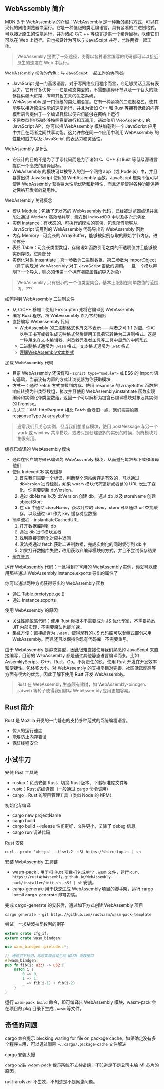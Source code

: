 ## WebAssembly 简介
MDN 对于 WebAssembly 的介绍：WebAssembly 是一种新的编码方式，可以在现代的网络浏览器中运行。它是一种低级的类汇编语言，具有紧凑的二进制格式，可以接近原生的性能运行，并为诸如 C/C ++ 等语言提供一个编译目标，以便它们可以在 Web 上运行。它也被设计为可以与 JavaScript 共存，允许两者一起工作。

> WebAssembly 提供了一条途径，使得以各种语言编写的代码都可以以接近原生的速度在 Web 中运行。

WebAssembly 扮演的角色：与 JavaScript 一起工作的协同者。
* JavaScript 是一门高级语言。对于写网络应用程序而言，它足够灵活且富有表达力。它有许多优势——它是动态类型的，不需要编译环节以及一个巨大的能够提供强大框架、库和其他工具的生态系统。
* WebAssembly 是一门低级的类汇编语言。它有一种紧凑的二进制格式，使其能够以接近原生性能的速度运行，并且为诸如 C++ 和 Rust 等拥有低级的内存模型语言提供了一个编译目标以便它们能够在网络上运行
* 不同类型的代码能够按照需要进行相互调用，通过使用 WebAssembly 的 JavaScript API，你可以把 WebAssembly 模块加载到一个 JavaScript 应用中并且在两者之间共享功能。这允许你在同一个应用中利用 WebAssembly 的性能和威力以及 JavaScript 的表达力和灵活性。

WebAssembly 是什么
* 它设计的目的不是为了手写代码而是为了诸如 C、C++ 和 Rust 等低级源语言提供一个高效的编译目标。
* WebAssembly 的模块可以被导入的到一个网络 app（或 Node.js）中，并且暴露出供 JavaScript 使用的 WebAssembly 函数。JavaScript 框架不但可以使用 WebAssembly 获得巨大性能优势和新特性，而且还能使得各种功能保持对网络开发者的易用性。

WebAssembly 关键概念
* 模块 Module：包括了无状态的 WebAssembly 代码，已经被浏览器编译并且能过通过 Workers 高效地共享，缓存到 IndexedDB 中以及多次实例化
* 实例 Instance：有状态的、可执行的模块的实例，包含所有能够从 JavaScript 调用到的 WebAssembly 代码导出的 WebAssembly 函数
* 内存 Memory：可变长的 ArrayBuffer，能够被实例存取的原始字节内存。进阶部分
* 表格 Table：可变长类型数组，存储诸如函数引用之类的不透明值并且能够被实例存取。进阶部分
* 实例化对象 instantiate：第一参数为二进制数据，第二参数为 importObject（用于实现对 WebAssembly 对于 JavaScript 函数的调用，一旦一个模块声明了一个导入，则必须传递一个拥有相应属性的导入对象）

> WebAssembly 只有很小的一个值类型集合，基本上限制在简单数值的范围内。???

如何得到 WebAssembly 二进制文件
* 从 C/C++ 移植：使用 Emscripten 来将它编译到 WebAssembly
* 编写 Rust 程序，将 WebAssembly 作为它的输出
* 直接编写 WebAssembly 代码
  * WebAssembly 的二进制格式也有文本表示——两者之间 1:1 对应。你可以手工书写或者生成这种格式然后使用工具把它转换为二进制格式。这是一种用来在文本编辑器、浏览器开发者工具等工具中显示的中间形式
  * 二进制格式通常为 `.wasm` 格式，文本格式通常为 `.wat` 格式
  * [理解WebAssembly文本格式](https://developer.mozilla.org/zh-CN/docs/WebAssembly/Understanding_the_text_format)

加载 WebAssembly 代码
* 目前 WebAssembly 还没有和 `<script type="module">` 或 ES6 的 import 语句基础，当前没有内置的方式让浏览器为你获取模块
* 方式一：通过 Fetch 方式加载到内存，使用 response 的 arrayBuffer 函数把响应转换为带类型数组，接收并且使用 WebAssembly.instantiate 函数实现编译和实例化带类型数组，返回一个可以解析为包含已编译模块对象及其实例的 Promise。
* 方式二：XMLHttpRequest 相比 Fetch 会老旧一点，我们需要设置 responseType 为 arraybuffer

> 通常我们只关心实例，但当我们想缓存模块，使用 postMessage 与另一个 work 或 window 共享模块，或者只是创建更多的实例的时候，拥有模块对象很有用。

缓存已编译的 WebAssembly 模块
* 通过在客户端存储已编译的 WebAssembly 模块，从而避免每次都下载和编译他们
* 使用 IndexedDB 实现缓存
  1. 首先我们需要一个标识，判断整个网站缓存是有效的，可以通过 dbVersion 进行控制。如果 wasm 模块代码更新或者他的 URL 发生了变化，你需要更新 dbVersion。
  2. 通过 dbName 以及 dbVersion 创建 db，通过 db 以及 storeName 创建 objectStore
  3. 在 db 中通过 storeName，获取对应的 store，store 可以通过 url 查找缓存，以及通过 url 作为 key 缓存对应数据
* 简单流程 - instantiateCachedURL
  1. 打开数据库得到 db
  2. 通过 db 进行模块查找
  3. 找到直接实例化对应并返回
  4. 没法找通过 fetch 获取二进制数据，完成实例化的同时缓存到 db 中
  5. 如果打开数据库失败，改用获取和编译模块的方式，并且不尝试保存结果
* [缓存参考](https://developer.mozilla.org/zh-CN/docs/WebAssembly/Caching_modules)

运行 WebAssembly 代码：一旦得到了可用的 WebAssembly 实例，你就可以使用那些通过 WebAssembly.Instance.exports 导出的属性了

你可以通过两种方式获得导出的 WebAssembly 函数
* 通过 Table.prototype.get()
* 通过 Instance.exports

使用 WebAssembly 的原因
* 关注性能敏感代码：使用 Rust 你根本不需要成为 JS 优化专家，不需要熟悉 JIT 内部实现，不需要魔法也能加速。
* 集成方便：直接编译为 `.wasm`，使得现有的 JS 代码库可以增量式部分采用 WebAssembly。而且还可以保持你现有代码库，不需要重写。

由于 WebAssembly 是静态类型，因此很难直接使用我们熟悉的 JavaScript 来直接编写，目前的 WebAssembly 都是通过其他静态语言编译而来。比如 AssemblyScript、C++、Rust、Go。不负责任的说，使用 Rust 开发在开发效率和便捷性、包体积大小、对 WebAssembly 的支持度相对完善、社区活跃度高等方面有很大的优势。因此了解下使用 Rust 开发 WebAssembly。

> Rust 在 WebAssembly 生态颇有建树，如 WebAssembly-bindgen、stdweb 等轮子使得我们编写 WebAssembly 应用更加容易。

## Rust 简介
Rust 是 Mozilla 开发的一门静态的支持多种范式的系统编程语言。
* 惊人的运行速度
* 能够防止内存错误
* 保证线程安全

## 小试牛刀
安装 Rust 工具链
* rustup：负责安装 Rust、切换 Rust 版本、下载标准库文件等
* rustc：Rust 的编译器（一般通过 cargo 命令调用）
* cargo：Rust 的项目管理工具（类似 Node 的 NPM）

初始化与编译
* cargo new projectName
* cargo build
* cargo build --release 性能更好，文件更小，去除了 debug 信息
* cargo run 调试代码

Rust 安装
```shell
curl --proto '=https' --tlsv1.2 -sSf https://sh.rustup.rs | sh
```

安装 WebAssembly 工具链
* wasm-pack：用于将 Rust 项目打包成单个 `.wasm` 文件，运行 `curl https://rustWebAssembly.github.io/WebAssembly-pack/installer/init.sh -sSf | sh` 安装。
* cargo-generate 用于快速生成 WebAssembly 项目的脚手架，运行 cargo install cargo-generate 即可安装。

完成 cargo-generate 的安装后，通过如下方式创建 WebAssembly 项目
```shell
cargo generate --git https://github.com/rustwasm/wasm-pack-template
```

尝试一个求斐波拉契数列的例子
```rs
extern crate cfg_if;
extern crate wasm_bindgen;

use wasm_bindgen::prelude::*;

// 通过如下标记，即可实现自动生成 WASM 函数接口
#[wasm_bindgen]
pub fn fib(i: u32) -> u32 {
    match i {
        0 => 0,
        1 => 1,
        _ => fib(i-1) + fib(i-2)
    }
}
```

运行 `wasm-pack build` 命令，即可编译出 WebAssembly 模块，wasm-pack 会在项目的 pkg 目录下生成 `.wasm` 等文件。

## 奇怪的问题
cargo 命令提示 blocking waiting for file on package cache，如果确定没有多个程序占用，可以通过删除 `~/.cargo/.package-cache` 文件解决

cargo 安装太慢

cargo 安装 wasm-pack 提示系统不支持错误，不知道是不是公司电脑 M1 芯片的原因。

rust-analyzer 不生效，不知道是不是网速问题。